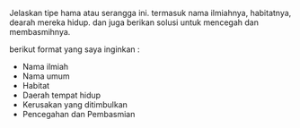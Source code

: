 Jelaskan tipe hama atau serangga ini.
termasuk nama ilmiahnya, habitatnya, dearah mereka hidup. dan juga berikan solusi untuk mencegah dan membasmihnya.

berikut format yang saya inginkan :
- Nama ilmiah
- Nama umum
- Habitat
- Daerah tempat hidup
- Kerusakan yang ditimbulkan
- Pencegahan dan Pembasmian 